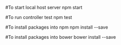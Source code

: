 #To start local host server
npm start

#To run controller test
npm test

#To install packages into npm
npm install <package-name> --save

#To install packages into bower
bower install <package-name> --save